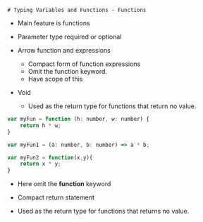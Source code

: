 	# Typing Variables and Functions - Functions

- Main feature is functions
- Parameter type required or optional
- Arrow function and expressions
	- Compact form of function expressions
	- Omit the function keyword.
	- Have scope of this

- Void
	- Used as the return type for functions that return no value.



```javascript
var myFun = function (h: number, w: number) {
    return h * w;
}

var myFun1 = (a: number, b: number) => a * b;

var myFun2 = function(x,y){
	return x * y;
}
```

- Here omit the **function** keyword
- Compact return statement

- Used as the return type for functions that returns no value.

```javascript

```